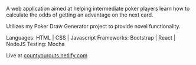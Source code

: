 A web application aimed at helping intermediate poker players learn how to calculate the odds of getting an advantage on the next card.

Utilizes my Poker Draw Generator project to provide novel functionality.

Languages: HTML | CSS | Javascript
Frameworks: Bootstrap | React | NodeJS
Testing: Mocha

Live at [countyourouts.netlify.com](https://countyourouts.netlify.app/)
